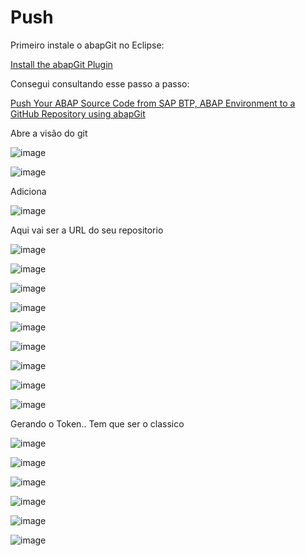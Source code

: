 # Push

Primeiro instale o abapGit no Eclipse:

[Install the abapGit Plugin](https://developers.sap.com/tutorials/abap-install-abapgit-plugin.html)

Consegui consultando esse passo a passo:

[Push Your ABAP Source Code from SAP BTP, ABAP Environment to a GitHub Repository using abapGit](https://developers.sap.com/tutorials/abap-environment-abapgit-transfer..html)

Abre a visão do git

![image](https://github.com/user-attachments/assets/0a5a1d30-db70-4479-a64f-4ac6c7038db7)

![image](https://github.com/user-attachments/assets/858f5865-f36e-4119-a392-0a6ac1370fb0)

Adiciona

![image](https://github.com/user-attachments/assets/2879ed1e-85c3-454f-a5ac-de43a4fba27e)

Aqui vai ser a URL do seu repositorio

![image](https://github.com/user-attachments/assets/871a9124-483a-42c8-adc5-77730fc2fd29)

![image](https://github.com/user-attachments/assets/00e88860-7660-4944-8310-ae3a677a3701)

![image](https://github.com/user-attachments/assets/5ce9561f-dbe8-4044-91f2-41bd4e3af7ca)

![image](https://github.com/user-attachments/assets/37ca02a1-7d63-4531-9600-d44b79b1efcd)

![image](https://github.com/user-attachments/assets/9caa4b76-7c06-4796-be07-a0053de448a2)

![image](https://github.com/user-attachments/assets/caf948d0-96f7-4392-a630-553f6b775fa6)

![image](https://github.com/user-attachments/assets/2a1bf605-96e3-4f04-94b9-117f9667d4e3)

![image](https://github.com/user-attachments/assets/57ad67e3-207a-48ac-9569-d14ae25c81c9)

![image](https://github.com/user-attachments/assets/e7d75a5a-096b-4a09-a9f3-627f6b8b8579)

Gerando o Token.. Tem que ser o classico

![image](https://github.com/user-attachments/assets/0c341096-c299-4756-a3ab-aaadc3dc00c0)

![image](https://github.com/user-attachments/assets/8a4eae98-6069-4210-ad68-fb2992272489)

![image](https://github.com/user-attachments/assets/c129ae3a-c602-4e36-bad9-e4eac5e0f052)

![image](https://github.com/user-attachments/assets/91e70ea0-5a99-49f8-be12-0e3dfc06ee55)

![image](https://github.com/user-attachments/assets/74c53eb7-3b27-469b-8280-fba56e53ae7c)

![image](https://github.com/user-attachments/assets/b3f6fe73-6914-404e-b155-3a792021a3d5)
























